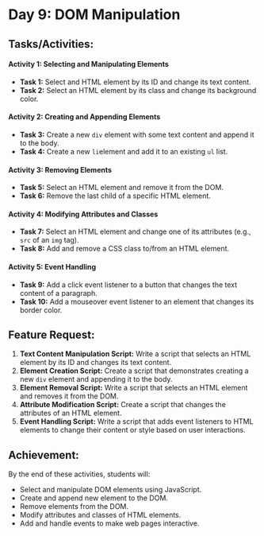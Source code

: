 # Day 9: DOM Manipulation

## Tasks/Activities:

#### Activity 1: Selecting and Manipulating Elements
- **Task 1:** Select and HTML element by its ID and change its text content.
- **Task 2:** Select an HTML element by its class and change its background color.
  
#### Activity 2: Creating and Appending Elements

- **Task 3:** Create a new <code>div</code> element with some text content and append it to the body.
- **Task 4:** Create a new <code>li</code>element and add it to an existing <code>ul</code> list.


#### Activity 3: Removing Elements

- **Task 5:** Select an HTML element and remove it from the DOM.
- **Task 6:** Remove the last child of a specific HTML element.

  
#### Activity 4: Modifying Attributes and Classes
- **Task 7:** Select an HTML element and change one of its attributes (e.g., <code>src</code> of an <code>img</code> tag).
- **Task 8:** Add and remove a CSS class to/from an HTML element.
 
#### Activity 5: Event Handling

- **Task 9:** Add a click event listener to a button that changes the text content of a paragraph.
- **Task 10:** Add a mouseover event listener to an element that changes its border color.
  
## Feature Request:

1. **Text Content Manipulation Script:**  Write a script that selects an HTML element by its ID and changes its text content.
2. **Element Creation Script:** Create a script that demonstrates creating a new <code>div</code> element and appending it to the body.
3. **Element Removal Script:** Write a script that selects an HTML element and removes it from the DOM.
4. **Attribute Modification Script:** Create a script that changes the attributes of an HTML element.
5. **Event Handling Script:** Write a script that adds event listeners to HTML elements to change their content or style based on user interactions.

## Achievement:

By the end of these activities, students will:
- Select and manipulate DOM elements using JavaScript.
- Create and append new element to the DOM.
- Remove elements from the DOM.
- Modify attributes and classes of HTML elements.
- Add and handle events to make web pages interactive.



